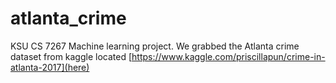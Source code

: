 # atlanta_crime
KSU CS 7267 Machine learning project. 
We grabbed the Atlanta crime dataset from kaggle located [https://www.kaggle.com/priscillapun/crime-in-atlanta-2017](here)
